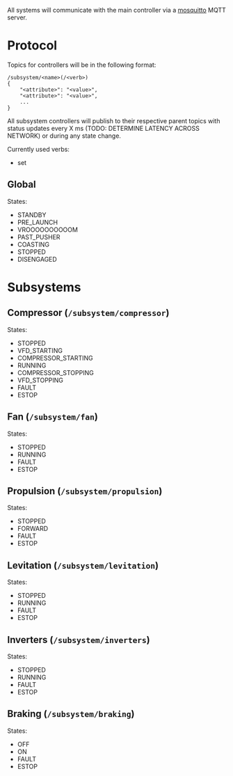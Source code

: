 All systems will communicate with the main controller via a [mosquitto](https://mosquitto.org/) MQTT server.

# Protocol

Topics for controllers will be in the following format:
```
/subsystem/<name>(/<verb>)
{
    "<attribute>": "<value>",
    "<attribute>": "<value>",
    ...
}
```
All subsystem controllers will publish to their respective parent topics with status updates every X ms (TODO: DETERMINE LATENCY ACROSS NETWORK) or during any state change.

Currently used verbs:
- set

Global
------
States:
- STANDBY
- PRE_LAUNCH
- VROOOOOOOOOOM
- PAST_PUSHER
- COASTING
- STOPPED
- DISENGAGED


# Subsystems

Compressor (`/subsystem/compressor`)
------------------------------------
States:
- STOPPED
- VFD_STARTING
- COMPRESSOR_STARTING
- RUNNING
- COMPRESSOR_STOPPING
- VFD_STOPPING
- FAULT
- ESTOP


Fan (`/subsystem/fan`)
----------------------
States:
- STOPPED
- RUNNING
- FAULT
- ESTOP

Propulsion (`/subsystem/propulsion`)
------------------------------------
States:
- STOPPED
- FORWARD
- FAULT
- ESTOP

Levitation (`/subsystem/levitation`)
------------------------------------
States:
- STOPPED
- RUNNING
- FAULT
- ESTOP

Inverters (`/subsystem/inverters`)
----------------------------------
States:
- STOPPED
- RUNNING
- FAULT
- ESTOP

Braking (`/subsystem/braking`)
------------------------------
States:
- OFF
- ON
- FAULT
- ESTOP

